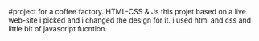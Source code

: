 #project for a coffee factory.
HTML-CSS & Js
this projet based on a live web-site i picked and i changed the design for it.
i used html and css and little bit of javascript fucntion.
